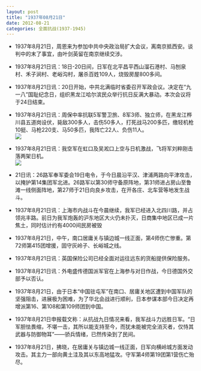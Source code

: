 ```yaml
---
layout: post
title: "1937年08月21日"
date: 2012-08-21
categories: 全面抗战(1937-1945)
---
```


<meta name="referrer" content="no-referrer" />

- 1937年8月21日，周恩来为参加中共中央政治局扩大会议，离南京抵西安。谈判中的末了事宜，由叶剑英留在南京继续交涉。 

- 1937年8月21日讯：18日-20日间，日军在北平昌平西山溜石港村、马刨泉村、禾子涧村、老峪沟村，屠杀百姓109人，烧毁房屋800多间。 

- 1937年8月21日讯：20日开始，中共北满临时省委召开军政会议。决定在“九一八”国耻纪念日，组织黑龙江哈尔滨民众举行抗日反满大暴动。本次会议将于24日结束。 

- 1937年8月21日讯：周保中率抗联5军警卫旅、8军3师、独立师，在黑龙江桦川县五道岗设伏，毙敌300多人，击伤50多人，打死战马200多匹，缴轻机枪10挺、马枪220支、马50多匹，我阵亡22人、负伤11人。 <br/><img src="https://ww1.sinaimg.cn/large/aca367d8jw1dw4gs7phcrj.jpg" />

- 1937年8月21日讯：我空军在虹口及吴淞口上空与日机激战，飞将军刘粹刚击落两架日机。 <br/><img src="https://ww2.sinaimg.cn/large/aca367d8jw1dw483ztupdj.jpg" />

- 21日讯：26路军奉军委会19日电令，于今日晨沿平汉、津浦两路向平津攻击，以掩护第14集团军北进。26路军以第30师守备原阵地，第31师进占房山至鲁滩一线侧面阵地，第27师于21日向良乡攻击，在开各庄、北车营等地发生战斗。 

- 1937年8月21日讯：上海市内战斗在今晨继续，我军已经进入北四川路，并占领兆丰路。前日为我军炮轰的沪东地区大火仍未扑灭，日商集中地区已成一片焦土，同时估计约有4000间民房被毁 

- 1937年8月21日，中午，南口居庸关与镇边城一线正面，第4师伤亡惨重。第72师第415团增援，固守灰岭子、长峪城之线。 

- 1937年8月21日讯：英国保险公司已经全面对运往远东的货船提供保险服务。 

- 1937年8月21日讯：外电盛传德国派军官在上海参与对日作战，今日德国外交部予以否认。 

- 1937年8月21日，由于日本“中国驻屯军”在南口、居庸关地区遭到中国军队的坚强阻击，进展极为困难，为了华北会战进行顺利，日本参谋本部今日决定再增派第16、第108和第109师团到中国。 

- 1937年8月21日申报载文称：从抗战九日情况来看，我军战斗力远胜日军。“日军胆怯畏缩，不堪一击，其所以能支持至今，而犹未能被完全消灭者，仅恃其武器与防御物耳”——骄兵情绪，已然传染到了民间。 

- 1937年8月21日，拂晓，在居庸关与镇边城一线正面，日军向横岭城方面发动攻击。其主力一部向黄土洼及其以东高地猛攻。守军第4师第19团第1营伤亡殆尽。 

